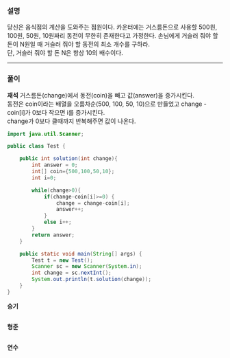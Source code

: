 ### 설명

당신은 음식점의 계산을 도와주는 점원이다. 카운터에는 거스름돈으로 사용할 500원, 100원, 50원, 10원짜리 동전이 무한히 존재한다고 가정한다. 손님에게 거슬러 줘야 할 돈이 N원일 때 거슬러 줘야 할 동전의 최소 개수를 구하라. <br>
단, 거슬러 줘야 할 돈 N은 항상 10의 배수이다.

---
### **풀이**

**재석**
거스름돈(change)에서 동전(coin)을 빼고 값(answer)을 증가시킨다. <br>
동전은 coin이라는 배열을 오름차순(500, 100, 50, 10)으로 만들었고 change - coin[i]가 0보다 작으면 i를 증가시킨다. <br>
change가 0보다 클때까지 반복해주면 값이 나온다. <br>


```java
import java.util.Scanner;

public class Test {

    public int solution(int change){
        int answer = 0;
        int[] coin={500,100,50,10};
        int i=0;

        while(change>0){
            if(change-coin[i]>=0) {
                change = change-coin[i];
                answer++;
            }
            else i++;
        }
        return answer;
    }

    public static void main(String[] args) {
        Test t = new Test();
        Scanner sc = new Scanner(System.in);
        int change = sc.nextInt();
        System.out.println(t.solution(change));
    }
}

```

**승기**

```java

```

**형준**

```java

```

**연수**

```python

```
